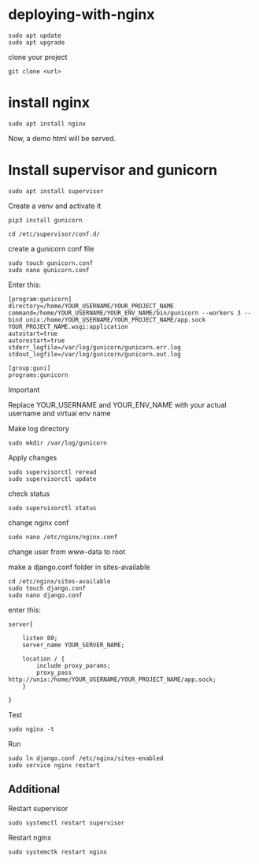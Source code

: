 # deploying-with-nginx

```
sudo apt update
sudo apt upgrade
```

clone your project

```
git clone <url>
```

# install nginx

```
sudo apt install nginx
```

Now, a demo html will be served.





# Install supervisor and gunicorn

```
sudo apt install supervisor
```

Create a venv and activate it

```
pip3 install gunicorn
```

```
cd /etc/supervisor/conf.d/
```

create a gunicorn conf file

```
sudo touch gunicorn.conf
sudo nano gunicorn.conf
```



Enter this:

```
[program:gunicorn]
directory=/home/YOUR_USERNAME/YOUR_PROJECT_NAME 
command=/home/YOUR_USERNAME/YOUR_ENV_NAME/bin/gunicorn --workers 3 --bind unix:/home/YOUR_USERNAME/YOUR_PROJECT_NAME/app.sock YOUR_PROJECT_NAME.wsgi:application  
autostart=true
autorestart=true
stderr_logfile=/var/log/gunicorn/gunicorn.err.log
stdout_logfile=/var/log/gunicorn/gunicorn.out.log

[group:guni]
programs:gunicorn
```
> [!IMPORTANT]
> Replace YOUR_USERNAME and YOUR_ENV_NAME with your actual username and virtual env name

Make log directory

```
sudo mkdir /var/log/gunicorn
```

Apply changes

```
sudo supervisorctl reread
sudo supervisorctl update
```

check status

```
sudo supervisorctl status
```

change nginx conf

```
sudo nano /etc/nginx/nginx.conf
```

change user from www-data to root

make a django.conf folder in sites-available

```
cd /etc/nginx/sites-available
sudo touch django.conf
sudo nano django.conf
```

enter this:

``` 
server{

	listen 80;
	server_name YOUR_SERVER_NAME;

	location / {
		include proxy_params;
		proxy_pass http://unix:/home/YOUR_USERNAME/YOUR_PROJECT_NAME/app.sock;
	}

}
```

Test

```
sudo nginx -t
```

Run

```
sudo ln django.conf /etc/nginx/sites-enabled
sudo service nginx restart
````

## Additional

Restart supervisor

```
sudo systemctl restart supervisor
```

Restart nginx

```
sudo systemctk restart nginx
```


 




